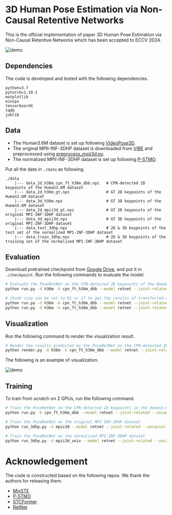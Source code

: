 # 3D Human Pose Estimation via Non-Causal Retentive Networks

This is the official implementation of paper 3D Human Pose Estimation via Non-Causal Retentive Networks which has been accepted to ECCV 2024. 

![demo](assets/demo.gif)


## Dependencies

The code is developed and tested with the following dependencies.
```
python=3.7
pytorch=1.10.1
matplotlib
einops
tensorboardX
tqdm
joblib
```

## Data

- The Human3.6M dataset is set up following [VideoPose3D](https://github.com/facebookresearch/VideoPose3D). 
- The original MPII-INF-3DHP dataset is downloaded from [VIBE](https://github.com/mkocabas/VIBE/blob/master/scripts/prepare_data.sh) and preprocessed using [preprocess_mpii3d.py](./common/dataset/preprocess_mpii3d.py). 
- The normalized MPII-INF-3DHP dataset is set up following [P-STMO](https://github.com/paTRICK-swk/P-STMO).

Put all the data in `./data` as following.

```
./data
    |--- data_2d_h36m_cpn_ft_h36m_dbb.npz   # CPN-detected 2D keypoints of the Human3.6M dataset
    |--- data_2d_h36m_gt.npz                # GT 2D keypoints of the Human3.6M dataset
    |--- data_3d_h36m.npz                   # GT 3D keypoints of the Human3.6M dataset
    |--- data_2d_mpii3d_gt.npz              # GT 2D keypoints of the original MPI-INF-3DHP dataset
    |--- data_3d_mpii3d.npz                 # GT 3D keypoints of the original MPI-INF-3DHP dataset
    |--- data_test_3dhp.npz                 # 2D & 3D keypoints of the test set of the normalized MPI-INF-3DHP dataset
    |--- data_train_3dhp.npz                # 2D & 3D keypoints of the training set of the normalized MPI-INF-3DHP dataset
```

## Evaluation

Download pretrained checkpoint from [Google Drive](https://drive.google.com/drive/folders/1Ik3YP3d8eC0zsxWioonqtz6H4ozJqjfJ?usp=drive_link), and put it in `./checkpoint`. Run the following commands to evaluate the model.

```bash
# Evaluate the PoseRetNet on the CPN-detected 2D keypoints of the Human3.6M dataset
python run.py -d h36m -k cpn_ft_h36m_dbb --model retnet --joint-related --uncausal --chunk-size 243 -c checkpoint --evaluate PoseRetNet_h36m_cpn_243f.pth --nolog

# Chunk size can be set to 81 or 27 to get the results of transferred model
python run.py -d h36m -k cpn_ft_h36m_dbb --model retnet --joint-related --uncausal --chunk-size 81 -c checkpoint --evaluate PoseRetNet_h36m_cpn_243f.pth --nolog
python run.py -d h36m -k cpn_ft_h36m_dbb --model retnet --joint-related --uncausal --chunk-size 27 -c checkpoint --evaluate PoseRetNet_h36m_cpn_243f.pth --nolog
```

## Visualization

Run the following command to render the visualization result.

```bash
# Render the results predicted by the PoseRetNet on the CPN-detected 2D keypoints of the Human3.6M dataset
python render.py -d h36m -k cpn_ft_h36m_dbb --model retnet --joint-related --uncausal --chunk-size 243 -c checkpoint --evaluate PoseRetNet_h36m_cpn_243f.pth --viz-output output/retnet_cpn_243f --viz-subject S9 --viz-action 'Photo 1' --viz-limit 500
```

The following is an example of visualization.

![demo](assets/demo_h36m.gif)

## Training

To train from scratch on 2 GPUs, run the following command. 

```bash
# Train the PoseRetNet on the CPN-detected 2D keypoints in the Human3.6M dataset
python run.py -k cpn_ft_h36m_dbb --model retnet --joint-related --uncausal --chunk-size 243 -f 900 -s 450 --random-shift -b 2 -l log/run -gpu 0,1

# Train the PoseRetNet on the original MPI-INF-3DHP dataset
python run_3dhp.py -d mpii3d --model retnet --joint-related --uncausal --chunk-size 9 -f 600 -s 600 -lr 1e-4 --lr-decay 0.98 --random-shift -b 4 -l log/run -gpu 0,1

# Train the PoseRetNet on the normalized MPI-INF-3DHP dataset
python run_3dhp.py -d mpii3d_univ --model retnet --joint-related --uncausal --chunk-size 9 -f 600 -s 600 -lr 1e-4 --lr-decay 0.98 --random-shift -b 4 -l log/run -gpu 0,1
```

# Acknowledgement

The code is constructed based on the following repos. We thank the authors for releasing them.

- [MixSTE](https://github.com/JinluZhang1126/MixSTE)
- [P-STMO](https://github.com/paTRICK-swk/P-STMO/tree/main)
- [STCFormer](https://github.com/zhenhuat/STCFormer)
- [RetNet](https://github.com/Jamie-Stirling/RetNet)
